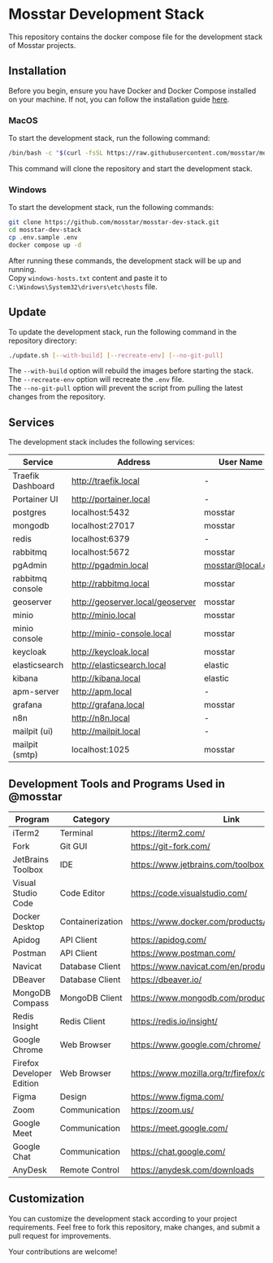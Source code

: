 # Mosstar Development Stack

This repository contains the docker compose file for the development stack of Mosstar projects.

## Installation

Before you begin, ensure you have Docker and Docker Compose installed on your machine. If not, you can follow the
installation guide [here](https://docs.docker.com/desktop/).

### MacOS

To start the development stack, run the following command:

```bash
/bin/bash -c "$(curl -fsSL https://raw.githubusercontent.com/mosstar/mosstar-dev-stack/main/install.sh)"
```

This command will clone the repository and start the development stack.

### Windows

To start the development stack, run the following commands:

```bash
git clone https://github.com/mosstar/mosstar-dev-stack.git
cd mosstar-dev-stack
cp .env.sample .env
docker compose up -d
```

After running these commands, the development stack will be up and running.  
Copy `windows-hosts.txt` content and paste it to `C:\Windows\System32\drivers\etc\hosts` file.

## Update

To update the development stack, run the following command in the repository directory:

```bash
./update.sh [--with-build] [--recreate-env] [--no-git-pull]
```

The `--with-build` option will rebuild the images before starting the stack.  
The `--recreate-env` option will recreate the `.env` file.  
The `--no-git-pull` option will prevent the script from pulling the latest changes from the repository.

## Services

The development stack includes the following services:

| Service           | Address                          | User Name         | Password   |
|-------------------|----------------------------------|-------------------|------------|
| Traefik Dashboard | http://traefik.local             | -                 | -          |
| Portainer UI      | http://portainer.local           | -                 | -          |
| postgres          | localhost:5432                   | mosstar           | mosstar123 |
| mongodb           | localhost:27017                  | mosstar           | mosstar123 |
| redis             | localhost:6379                   | -                 | -          |
| rabbitmq          | localhost:5672                   | mosstar           | mosstar123 |
| pgAdmin           | http://pgadmin.local             | mosstar@local.dev | mosstar123 |
| rabbitmq console  | http://rabbitmq.local            | mosstar           | mosstar123 |
| geoserver         | http://geoserver.local/geoserver | mosstar           | mosstar123 |
| minio             | http://minio.local               | mosstar           | mosstar123 |
| minio console     | http://minio-console.local       | mosstar           | mosstar123 |
| keycloak          | http://keycloak.local            | mosstar           | mosstar123 |
| elasticsearch     | http://elasticsearch.local       | elastic           | mosstar123 |
| kibana            | http://kibana.local              | elastic           | mosstar123 |
| apm-server        | http://apm.local                 | -                 | mosstar123 |
| grafana           | http://grafana.local             | mosstar           | mosstar123 |
| n8n               | http://n8n.local                 | -                 | -          |
| mailpit (ui)      | http://mailpit.local             | -                 | -          |
| mailpit (smtp)    | localhost:1025                   | mosstar           | mosstar123 |

## Development Tools and Programs Used in @mosstar

| Program                   | Category         | Link                                           |
|---------------------------|------------------|------------------------------------------------|
| iTerm2                    | Terminal         | https://iterm2.com/                            |
| Fork                      | Git GUI          | https://git-fork.com/                          |
| JetBrains Toolbox         | IDE              | https://www.jetbrains.com/toolbox-app/         |
| Visual Studio Code        | Code Editor      | https://code.visualstudio.com/                 |
| Docker Desktop            | Containerization | https://www.docker.com/products/docker-desktop |
| Apidog                    | API Client       | https://apidog.com/                            |
| Postman                   | API Client       | https://www.postman.com/                       |
| Navicat                   | Database Client  | https://www.navicat.com/en/products            |
| DBeaver                   | Database Client  | https://dbeaver.io/                            |
| MongoDB Compass           | MongoDB Client   | https://www.mongodb.com/products/tools/compass |
| Redis Insight             | Redis Client     | https://redis.io/insight/                      |
| Google Chrome             | Web Browser      | https://www.google.com/chrome/                 |
| Firefox Developer Edition | Web Browser      | https://www.mozilla.org/tr/firefox/developer/  |
| Figma                     | Design           | https://www.figma.com/                         |
| Zoom                      | Communication    | https://zoom.us/                               |
| Google Meet               | Communication    | https://meet.google.com/                       |
| Google Chat               | Communication    | https://chat.google.com/                       |
| AnyDesk                   | Remote Control   | https://anydesk.com/downloads                  |

## Customization

You can customize the development stack according to your project requirements. Feel free to fork this repository, make
changes, and submit a pull request for improvements.

Your contributions are welcome!
